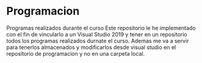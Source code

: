 # Programacion
Programas realizados durante el curso Este repositorio le he implementado con el fin de vincularlo a un Visual Studio 2019 y tener en un repositorio todos los programas realizados durnate el curso. Ademas me va a servir para tenerlos almacenados y modificarlos desde visual studio en el repositorio de programacion y no en una carpeta local.
